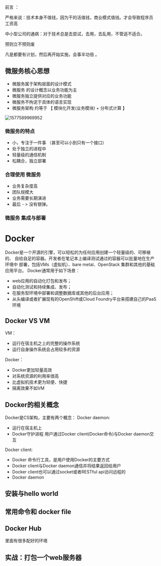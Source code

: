 前言 ：

严格来说：技术本身不值钱，因为干的活值钱，商业模式值钱。才会导致程序员 工资高

中小型公司的通病：对于技术总是去尝试，去用，去乱用，不管适不适合。

预则立不预则废

凡是都要有计划，然后再开始实施，会事半功倍 。



## 微服务核心思想

- 微服务属于架构层面的设计模式
- 微服务 的设计概念以业务功能为主
- 微服务独立提供对应的业务功能
- 微服务不拘泥于具体的语言实现
- 微服务架构 约等于 【 模块化开发(业务模块) + 分布式计算 】



![1577589969952](C:\Users\Admin\AppData\Roaming\Typora\typora-user-images\1577589969952.png)

### 微服务的特点 

- 小，专注于一件事 （甚至可以小到只有一个接口）
- 处于独立的进程中
- 轻量级的通信机制
- 松耦合，独立部署



### 合理使用 微服务

- 业务复杂度高
- 团队规模大
- 业务需要长期演进
- 最后   - > 没有银弹。

### 微服务 集成与部署



# Docker

Docker是一个开源的引擎，可以轻松的为任何应用创建一个轻量级的、可移植的、
自给自足的容器。开发者在笔记本上编译测试通过的容器可以批量地在生产环境中
部署，包括VMs（虚拟机）、bare metal、OpenStack 集群和其他的基础应用平台。
Docker通常用于如下场景：

- web应用的自动化打包和发布；
- 自动化测试和持续集成、发布；
- 在服务型环境中部署和调整数据库或其他的后台应用；
- 从头编译或者扩展现有的OpenShift或Cloud Foundry平台来搭建自己的PaaS环境



## Docker VS VM

VM：

- 运行在宿主机之上的完整的操作系统
- 运行自身操作系统会占用较多的资源

Docker：

- Docker更加轻量高效
- 对系统资源的利用率很高
- 比虚拟机技术更为轻便、快捷
- 隔离效果不如VM



## Docker的相关概念

Docker是CS架构，主要有两个概念：
Docker daemon:

- 运行在宿主机上
- Docker守护进程
  用户通过Docker client(Docker命令)与Docker daemon交互

Docker client:

- Docker 命令行工具，是用户使用Docker的主要方式
- Docker client与Docker daemon通信并将结果返回给用户
- Docker client也可以通过socket或者RESTful api访问远程的
- Docker daemon





## 安装与hello world

## 常用命令和 docker file

## Docker Hub

里面有很多配好的环境



## 实战：打包一个web服务器